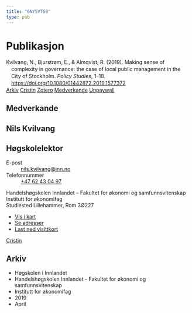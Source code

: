 ```yaml
---
title: "6NY5VT59"
type: pub
---
```

<h1>Publikasjon</h1>
<article id="csl-bib-container-6NY5VT59" class="csl-bib-container">
  <div class="csl-bib-body" style="line-height: 1.35; padding-left: 1em; text-indent:-1em;">
  <div class="csl-entry">Kvilvang, N., Bjurstr&#xF8;m, E., &amp; Almqvist, R. (2019). Making sense of complexity in governance: the case of local public management in the City of Stockholm. <i>Policy Studies</i>, 1&#x2013;18. <a href="https://doi.org/10.1080/01442872.2019.1577372">https://doi.org/10.1080/01442872.2019.1577372</a></div>
</div>
  <div class="csl-bib-buttons">
    <a href="#taxonomy-article-6NY5VT59" class="csl-bib-button">Arkiv</a>
    <a href alt="Cristin URL" class="csl-bib-button">Cristin</a>
    <a href alt="Zotero URL" class="csl-bib-button">Zotero</a>
    <a href="#contributors-article-6NY5VT59" class="csl-bib-button">Medverkande</a>
    <a href="https://www.tandfonline.com/doi/pdf/10.1080/01442872.2019.1577372?needAccess=true" class="csl-bib-button">Unpaywall</a>
  </div>
  <div id="csl-bib-meta-container-6NY5VT59"></div>
</article>
<div id="csl-bib-meta-6NY5VT59" class="csl-bib-meta">
  <article id="contributors-article-6NY5VT59" class="contributors-article">
    <h1>Medverkande</h1>
    <div class="personas">
<div class="vrtx-hinn-person-card">
<div class="photo">
<i class="lar la-user-circle missing-person"></i>
</div>
<div class="info">
<hgroup><h1>Nils Kvilvang</h1>
<h2>Høgskolelektor</h2>
</hgroup><dl>
<dt>E-post</dt>
<dd>
<a href="mailto:nils.kvilvang@inn.no">nils.kvilvang@inn.no</a>
</dd>
<dt>Telefonnummer</dt>
<dd><a href="tel:+4762430497">
+47 62 43 04 97
</a></dd>
</dl>
<p>
Handelshøgskolen Innlandet – Fakultet for økonomi og samfunnsvitenskap<br>
Institutt for økonomifag<br>
Studiested Lillehammer,
Rom 3Ø227
</p>
<ul class="vrtx-hinn-links">
<li><a href="https://www.google.com/maps?q=61.13620,11.37454">Vis i kart</a></li>
<li><a href="https://www.inn.no/finn-en-ansatt/nils-kvilvang.html#vrtx-hinn-addresses">Se adresser</a></li>
<li><a href="https://www.inn.no/finn-en-ansatt/nils-kvilvang.html?vrtx=vcf">Last ned visittkort</a></li>
</ul>
</div>
</div>
<a href="https://app.cristin.no/persons/show.jsf?id=556149" alt="Cristin URL" class="personas-cristin">Cristin</a>
</div>
  </article>
  <article id="taxonomy-article-6NY5VT59" class="taxonomy-article">
    <h1>Arkiv</h1>
    <ul>
      <li>Høgskolen i Innlandet</li>
      <li>Handelshøgskolen Innlandet - Fakultet for økonomi og samfunnsvitenskap</li>
      <li>Institutt for økonomifag</li>
      <li>2019</li>
      <li>April</li>
    </ul>
  </article>
</div>
